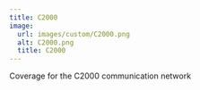 ```yaml
---
title: C2000
image:
  url: images/custom/C2000.png
  alt: C2000.png
  title: C2000
---
```


Coverage for the C2000 communication network
